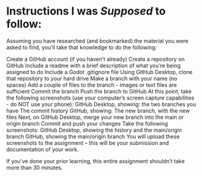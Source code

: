 # Instructions I was *Supposed* to follow:

Assuming you have researched (and bookmarked) the material you were asked to find, you’ll take that knowledge to do the following:

Create a GitHub account (if you haven’t already)
Create a repository on GitHub
Include a readme with a brief description of what you’re being assigned to do
Include a Godot .gitignore file
Using GitHub Desktop, clone that repository to your hard drive
Make a branch with your name (no spaces)
Add a couple of files to the branch - images or text files are sufficient
Commit the branch
Push the branch to GitHub
At this point, take the following screenshots (use your computer’s screen capture capabilities - do NOT use your phone):
GitHub Desktop, showing:
the two branches you have
The commit history
GitHub, showing:
The new branch, with the new files
Next, on GitHub Desktop, merge your new branch into the main or origin branch
Commit and push your changes
Take the following screenshots:
GitHub Desktop, showing the history and the main/origin branch
GitHub, showing the main/origin branch
You will upload these screenshots to the assignment – this will be your submission and documentation of your work.

If you’ve done your prior learning, this entire assignment shouldn’t take more than 30 minutes.